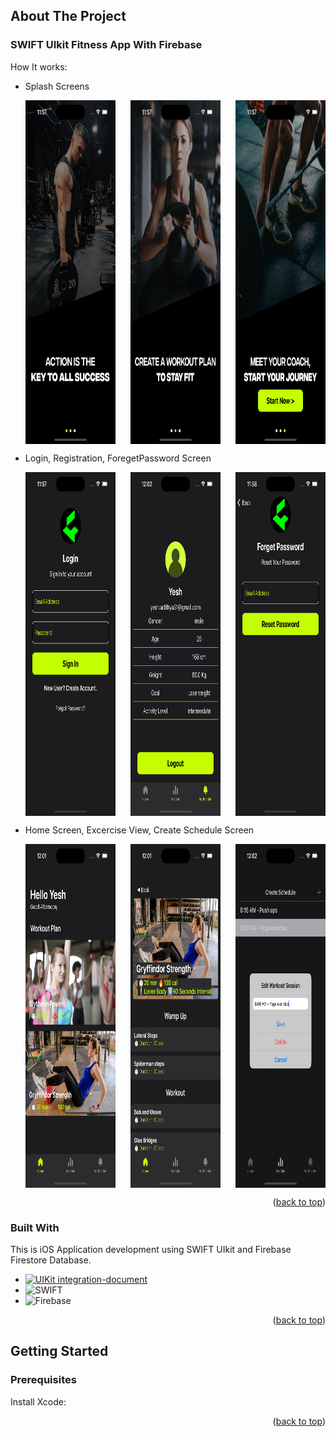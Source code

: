 <a name="readme-top"></a>

<!-- ABOUT THE PROJECT -->

## About The Project

### SWIFT UIkit Fitness App With Firebase
How It works:
- Splash Screens
  <div style="display: flex; justify-content: space-between; height: 550px;">
    <img src="images/3.png" alt="Image Description" style="width: 30%;">
    <img src="images/4.png" alt="Image Description" style="width: 30%;">
    <img src="images/5.png" alt="Image Description" style="width: 30%;">
  </div>

- Login, Registration, ForegetPassword Screen
  <div style="display: flex; justify-content: space-between; height: 550px;">
    <img src="images/9.png" alt="Image Description" style="width: 30%;">
    <img src="images/8.png" alt="Image Description" style="width: 30%;">
    <img src="images/10.png" alt="Image Description" style="width: 30%;">
  </div>

- Home Screen, Excercise View, Create Schedule Screen
  <div style="display: flex; justify-content: space-between; height: 550px;">
    <img src="images/1.png" alt="Image Description" style="width: 30%;">
    <img src="images/2.png" alt="Image Description" style="width: 30%;">
    <img src="images/6.png" alt="Image Description" style="width: 30%;">
  </div>

<p align="right">(<a href="#readme-top">back to top</a>)</p>

### Built With

This is iOS Application development using SWIFT UIkit and Firebase Firestore Database.

- [![UIKit integration-document][uikit]][uikit]
- ![SWIFT][SWIFT]
- ![Firebase][Firebase]

<p align="right">(<a href="#readme-top">back to top</a>)</p>

<!-- GETTING STARTED -->

## Getting Started

### Prerequisites

Install Xcode:


<p align="right">(<a href="#readme-top">back to top</a>)</p>

<!-- MARKDOWN LINKS & IMAGES -->

[UIKit integration-document]: https://developer.apple.com/documentation/swiftui/uikit-integration/
[SWIFT]: https://img.shields.io/badge/swift-D9624D?style=for-the-badge&logo=swift&logoColor=white
[Firebase]: https://img.shields.io/badge/firebase-black?style=for-the-badge&logo=firebase&logoColor=FFCA27
[uikit]: https://img.shields.io/badge/uikit-white?style=for-the-badge&logo=uikit&logoColor=1F8AE6

